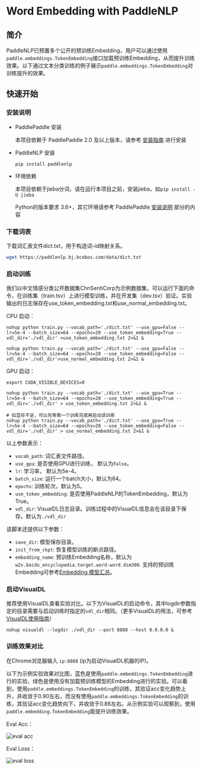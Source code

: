 # Word Embedding with PaddleNLP

## 简介

PaddleNLP已预置多个公开的预训练Embedding，用户可以通过使用`paddle.embeddings.TokenEmbedding`接口加载预训练Embedding，从而提升训练效果。以下通过文本分类训练的例子展示`paddle.embeddings.TokenEmbedding`对训练提升的效果。


## 快速开始

### 安装说明

* PaddlePaddle 安装

   本项目依赖于 PaddlePaddle 2.0 及以上版本，请参考 [安装指南](http://www.paddlepaddle.org/#quick-start) 进行安装

* PaddleNLP 安装

   ```shell
   pip install paddlenlp
   ```

* 环境依赖

   本项目依赖于jieba分词，请在运行本项目之前，安装jieba，如`pip install -U jieba`

   Python的版本要求 3.6+，其它环境请参考 PaddlePaddle [安装说明](https://www.paddlepaddle.org.cn/install/quick/zh/2.0rc-linux-docker) 部分的内容

### 下载词表

下载词汇表文件dict.txt，用于构造词-id映射关系。

```bash
wget https://paddlenlp.bj.bcebos.com/data/dict.txt
```

### 启动训练

我们以中文情感分类公开数据集ChnSentiCorp为示例数据集，可以运行下面的命令，在训练集（train.tsv）上进行模型训练，并在开发集（dev.tsv）验证。实验输出的日志保存在use_token_embedding.txt和use_normal_embedding.txt。

CPU 启动：

```
nohup python train.py --vocab_path='./dict.txt' --use_gpu=False --lr=5e-4 --batch_size=64 --epochs=20 --use_token_embedding=True --vdl_dir='./vdl_dir' >use_token_embedding.txt 2>&1 &

nohup python train.py --vocab_path='./dict.txt' --use_gpu=False --lr=5e-4 --batch_size=64 --epochs=20 --use_token_embedding=False --vdl_dir='./vdl_dir'>use_normal_embedding.txt 2>&1 &
```

GPU 启动：
```
export CUDA_VISIBLE_DEVICES=0

nohup python train.py --vocab_path='./dict.txt' --use_gpu=True --lr=5e-4 --batch_size=64 --epochs=20 --use_token_embedding=True --vdl_dir='./vdl_dir' > use_token_embedding.txt 2>&1 &

# 如显存不足，可以先等第一个训练完成再启动该训练
nohup python train.py --vocab_path='./dict.txt' --use_gpu=True --lr=5e-4 --batch_size=64 --epochs=20 --use_token_embedding=False --vdl_dir='./vdl_dir' > use_normal_embedding.txt 2>&1 &
```

以上参数表示：

* `vocab_path`: 词汇表文件路径。
* `use_gpu`: 是否使用GPU进行训练， 默认为`False`。
* `lr`: 学习率， 默认为5e-4。
* `batch_size`: 运行一个batch大小，默认为64。
* `epochs`: 训练轮次，默认为5。
* `use_token_embedding`: 是否使用PaddleNLP的TokenEmbedding，默认为True。
* `vdl_dir`: VisualDL日志目录。训练过程中的VisualDL信息会在该目录下保存。默认为`./vdl_dir`

该脚本还提供以下参数：

* `save_dir`: 模型保存目录。
* `init_from_ckpt`: 恢复模型训练的断点路径。
* `embedding_name`: 预训练Embedding名称，默认为`w2v.baidu_encyclopedia.target.word-word.dim300`. 支持的预训练Embedding可参考[Embedding 模型汇总](../../docs/embeddings.md)。

### 启动VisualDL

推荐使用VisualDL查看实验对比。以下为VisualDL的启动命令，其中logdir参数指定的目录需要与启动训练时指定的`vdl_dir`相同。（更多VisualDL的用法，可参考[VisualDL使用指南](https://github.com/PaddlePaddle/VisualDL#2-launch-panel)）

```
nohup visualdl --logdir ./vdl_dir --port 8888 --host 0.0.0.0 &
```

### 训练效果对比

在Chrome浏览器输入 `ip:8888` (ip为启动VisualDL机器的IP)。

以下为示例实验效果对比图，蓝色是使用`paddle.embeddings.TokenEmbedding`进行的实验，绿色是使用没有加载预训练模型的Embedding进行的实验。可以看到，使用`paddle.embeddings.TokenEmbedding`的训练，其验证acc变化趋势上升，并收敛于0.90左右，而没有使用`paddle.embeddings.TokenEmbedding`的训练，其验证acc变化趋势向下，并收敛于0.86左右。从示例实验可以观察到，使用`paddle.embedding.TokenEmbedding`能提升训练效果。

Eval Acc：

![eval acc](https://user-images.githubusercontent.com/10826371/102055579-0a743780-3e26-11eb-9025-99ffd06ecb68.png)

Eval Loss：

![eval loss](https://user-images.githubusercontent.com/10826371/102055669-28da3300-3e26-11eb-8034-ee902931b7cf.png)
